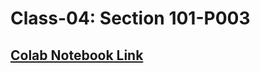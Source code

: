 # Class-04: Section 101-P003

## [Colab Notebook Link](https://colab.research.google.com/drive/1o2_d-5eLLz17X6Qc7D1vFNNbskdETA1j?usp=sharing)

